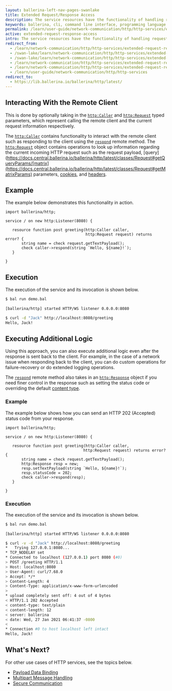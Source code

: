```yaml
---
layout: ballerina-left-nav-pages-swanlake
title: Extended Request/Response Access
description: The service resources have the functionality of handling request and response data manually  without binding them to resource parameters or the return value.  
keywords: ballerina, cli, command line interface, programming language
permalink: /learn/user-guide/network-communication/http/http-services/extended-request-response-access/
active: extended-request-response-access
intro: The service resources have the functionality of handling request and response data manually  without binding them to resource parameters or the return value. 
redirect_from:
  - /learn/network-communication/http/http-services/extended-request-response-access
  - /swan-lake/learn/network-communication/http/http-services/extended-request-response-access/
  - /swan-lake/learn/network-communication/http/http-services/extended-request-response-access
  - /learn/network-communication/http/http-services/extended-request-response-access/
  - /learn/network-communication/http/http-services/extended-request-response-access
  - /learn/user-guide/network-communication/http/http-services
redirect_to:
  - https://lib.ballerina.io/ballerina/http/latest/
---
```


## Interacting With the Remote Client

This is done by optionally taking in the [`http:Caller`](https://docs.central.ballerina.io/ballerina/http/latest/clients/Caller) and [`http:Request`](https://docs.central.ballerina.io/ballerina/http/latest/classes/Request) typed parameters, which represent calling the remote client and the current request information respectively. 

The [`http:Caller`](https://docs.central.ballerina.io/ballerina/http/latest/clients/Caller) contains functionality to interact with the remote client such as responding to the client using the [`respond`](https://docs.central.ballerina.io/ballerina/http/latest/clients/Caller#respond) remote method. The [`http:Request`](https://docs.central.ballerina.io/ballerina/http/latest/classes/Request) object contains operations to look up information regarding the current incoming HTTP request such as the request payload, [query](https://docs.central.ballerina.io/ballerina/http/latest/classes/Request#getQueryParams/[matrix](https://docs.central.ballerina.io/ballerina/http/latest/classes/Request#getMatrixParams) parameters, [cookies](https://docs.central.ballerina.io/ballerina/http/latest/classes/Request#getCookies), and [headers](https://docs.central.ballerina.io/ballerina/http/latest/classes/Request#getHeaders).

## Example

The example below demonstrates this functionality in action. 

```ballerina
import ballerina/http;
 
service / on new http:Listener(8080) {
 
   resource function post greeting(http:Caller caller,
                                   http:Request request) returns error? {
       string name = check request.getTextPayload();
       check caller->respond(string `Hello, ${name}!`);
   }
 
}
```

## Execution

The execution of the service and its invocation is shown below.

```bash
$ bal run demo.bal
 
[ballerina/http] started HTTP/WS listener 0.0.0.0:8080

$ curl -d "Jack" http://localhost:8080/greeting
Hello, Jack!
```

## Executing Additional Logic

Using this approach, you can also execute additional logic even after the response is sent back to the client. For example, in the case of a network issue when responding back to the client, you can do custom operations for failure-recovery or do extended logging operations. 

The [`respond`](https://docs.central.ballerina.io/ballerina/http/latest/clients/Caller#respond) remote method also takes in an [`http:Response`](https://docs.central.ballerina.io/ballerina/http/latest/classes/Response) object if you need finer control in the response such as setting the status code or overriding the default [content type](https://docs.central.ballerina.io/ballerina/http/latest/classes/Response#setContentType). 

### Example

The example below shows how you can send an HTTP 202 (Accepted) status code from your response.

```ballerina
import ballerina/http;
 
service / on new http:Listener(8080) {
 
   resource function post greeting(http:Caller caller,
                                  http:Request request) returns error? {
       string name = check request.getTextPayload();
       http:Response resp = new;
       resp.setTextPayload(string `Hello, ${name}!`);
       resp.statusCode = 202;
       check caller->respond(resp);
   }
 
}
```

### Execution

The execution of the service and its invocation is shown below.

```bash
$ bal run demo.bal
 
[ballerina/http] started HTTP/WS listener 0.0.0.0:8080

$ curl -v -d "Jack" http://localhost:8080/greeting
*   Trying 127.0.0.1:8080...
* TCP_NODELAY set
* Connected to localhost (127.0.0.1) port 8080 (#0)
> POST /greeting HTTP/1.1
> Host: localhost:8080
> User-Agent: curl/7.68.0
> Accept: */*
> Content-Length: 4
> Content-Type: application/x-www-form-urlencoded
>
* upload completely sent off: 4 out of 4 bytes
< HTTP/1.1 202 Accepted
< content-type: text/plain
< content-length: 12
< server: ballerina
< date: Wed, 27 Jan 2021 06:41:37 -0800
<
* Connection #0 to host localhost left intact
Hello, Jack!
```

## What's Next?

For other use cases of HTTP services, see the topics below.

- [Payload Data Binding](/learn/network-communication/http/http-services/payload-data-binding/)
- [Multipart Message Handling](/learn/network-communication/http/http-services/multipart-message-handling/)
- [Secure Communication](/learn/network-communication/http/http-services/secure-communication/)
